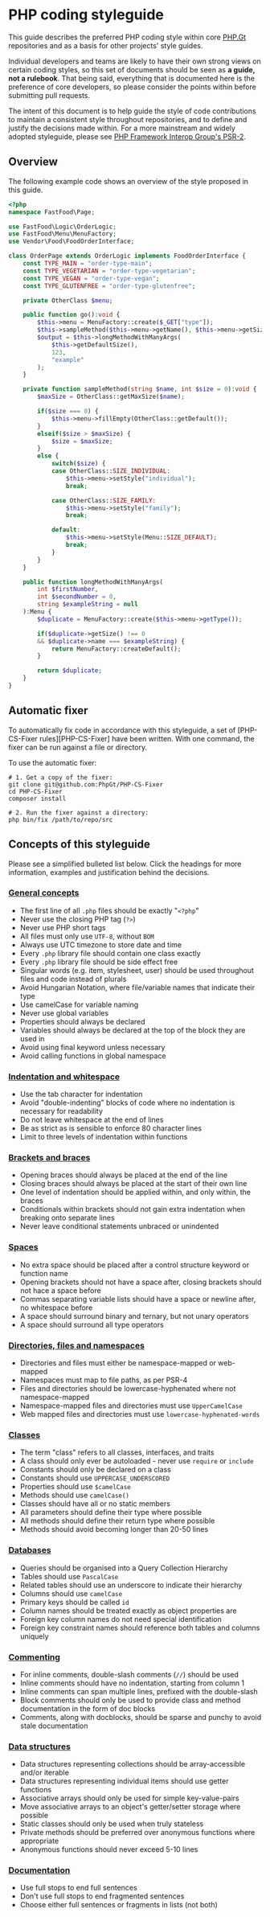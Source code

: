 # PHP coding styleguide

This guide describes the preferred PHP coding style within core [PHP.Gt](https://github.com/phpgt) repositories and as a basis for other projects' style guides.

Individual developers and teams are likely to have their own strong views on certain coding styles, so this set of documents should be seen as **a guide, not a rulebook**. That being said, everything that is documented here is the preference of core developers, so please consider the points within before submitting pull requests.

The intent of this document is to help guide the style of code contributions to maintain a consistent style throughout repositories, and to define and justify the decisions made within. For a more mainstream and widely adopted styleguide, please see [PHP Framework Interop Group's PSR-2][psr2].

[psr2]: http://www.php-fig.org/psr/psr-2/

## Overview

The following example code shows an overview of the style proposed in this guide.

```php
<?php
namespace FastFood\Page;

use FastFood\Logic\OrderLogic;
use FastFood\Menu\MenuFactory;
use Vendor\Food\FoodOrderInterface;

class OrderPage extends OrderLogic implements FoodOrderInterface {
	const TYPE_MAIN = "order-type-main";
	const TYPE_VEGETARIAN = "order-type-vegetarian";
	const TYPE_VEGAN = "order-type-vegan";
	const TYPE_GLUTENFREE = "order-type-glutenfree";

	private OtherClass $menu;

	public function go():void {
		$this->menu = MenuFactory::create($_GET["type"]);
		$this->sampleMethod($this->menu->getName(), $this->menu->getSize());
		$output = $this->longMethodWithManyArgs(
			$this->getDefaultSize(),
			123,
			"example"
		);
	}

	private function sampleMethod(string $name, int $size = 0):void {
		$maxSize = OtherClass::getMaxSize($name);

		if($size === 0) {
			$this->menu->fillEmpty(OtherClass::getDefault());
		}
		elseif($size > $maxSize) {
			$size = $maxSize;
		}
		else {
			switch($size) {
			case OtherClass::SIZE_INDIVIDUAL:
				$this->menu->setStyle("individual");
				break;

			case OtherClass::SIZE_FAMILY:
				$this->menu->setStyle("family");
				break;

			default:
				$this->menu->setStyle(Menu::SIZE_DEFAULT);
				break;
			}
		}
	}

	public function longMethodWithManyArgs(
		int $firstNumber,
		int $secondNumber = 0,
		string $exampleString = null
	):Menu {
		$duplicate = MenuFactory::create($this->menu->getType());

		if($duplicate->getSize() !== 0
		&& $duplicate->name === $exampleString) {
			return MenuFactory::createDefault();
		}

		return $duplicate;
	}
}
```

## Automatic fixer

To automatically fix code in accordance with this styleguide, a set of [PHP-CS-Fixer rules][PHP-CS-Fixer] have been written. With one command, the fixer can be run against a file or directory.

To use the automatic fixer:

```
# 1. Get a copy of the fixer:
git clone git@github.com:PhpGt/PHP-CS-Fixer
cd PHP-CS-Fixer
composer install

# 2. Run the fixer against a directory:
php bin/fix /path/to/repo/src
```

## Concepts of this styleguide

Please see a simplified bulleted list below. Click the headings for more information, examples and justification behind the decisions.

### [General concepts](general)

+ The first line of all `.php` files should be exactly "`<?php`"
+ Never use the closing PHP tag (`?>`)
+ Never use PHP short tags
+ All files must only use `UTF-8`, without `BOM`
+ Always use UTC timezone to store date and time
+ Every `.php` library file should contain one class exactly
+ Every `.php` library file should be side effect free
+ Singular words (e.g. item, stylesheet, user) should be used throughout files and code instead of plurals
+ Avoid Hungarian Notation, where file/variable names that indicate their type
+ Use camelCase for variable naming
+ Never use global variables
+ Properties should always be declared
+ Variables should always be declared at the top of the block they are used in
+ Avoid using final keyword unless necessary
+ Avoid calling functions in global namespace

### [Indentation and whitespace](indentation-whitespace)

+ Use the tab character for indentation
+ Avoid "double-indenting" blocks of code where no indentation is necessary for readability
+ Do not leave whitespace at the end of lines
+ Be as strict as is sensible to enforce 80 character lines
+ Limit to three levels of indentation within functions

### [Brackets and braces](brackets-braces)

+ Opening braces should always be placed at the end of the line
+ Closing braces should always be placed at the start of their own line
+ One level of indentation should be applied within, and only within, the braces
+ Conditionals within brackets should not gain extra indentation when breaking onto separate lines
+ Never leave conditional statements unbraced or unindented

### [Spaces](spaces)

+ No extra space should be placed after a control structure keyword or function name
+ Opening brackets should not have a space after, closing brackets should not hace a space before
+ Commas separating variable lists should have a space or newline after, no whitespace before
+ A space should surround binary and ternary, but not unary operators
+ A space should surround all type operators

### [Directories, files and namespaces](directories-files-namespaces)

+ Directories and files must either be namespace-mapped or web-mapped
+ Namespaces must map to file paths, as per PSR-4
+ Files and directories should be lowercase-hyphenated where not namespace-mapped
+ Namespace-mapped files and directories must use `UpperCamelCase`
+ Web mapped files and directories must use `lowercase-hyphenated-words`

### [Classes](classes)

+ The term "class" refers to all classes, interfaces, and traits
+ A class should only ever be autoloaded - never use `require` or `include`
+ Constants should only be declared on a class
+ Constants should use `UPPERCASE_UNDERSCORED`
+ Properties should use `$camelCase`
+ Methods should use `camelCase()`
+ Classes should have all or no static members
+ All parameters should define their type where possible
+ All methods should define their return type where possible
+ Methods should avoid becoming longer than 20-50 lines

### [Databases](databases)

+ Queries should be organised into a Query Collection Hierarchy
+ Tables should use `PascalCase`
+ Related tables should use an underscore to indicate their hierarchy
+ Columns should use `camelCase`
+ Primary keys should be called `id`
+ Column names should be treated exactly as object properties are
+ Foreign key column names do not need special identification
+ Foreign key constraint names should reference both tables and columns uniquely

### [Commenting](commenting)

+ For inline comments, double-slash comments (`//`) should be used
+ Inline comments should have no indentation, starting from column 1
+ Inline comments can span multiple lines, prefixed with the double-slash
+ Block comments should only be used to provide class and method documentation in the form of doc blocks
+ Comments, along with docblocks, should be sparse and punchy to avoid stale documentation

### [Data structures](data-structures)

+ Data structures representing collections should be array-accessible and/or iterable
+ Data structures representing individual items should use getter functions
+ Associative arrays should only be used for simple key-value-pairs
+ Move associative arrays to an object's getter/setter storage where possible
+ Static classes should only be used when truly stateless
+ Private methods should be preferred over anonymous functions where appropriate
+ Anonymous functions should never exceed 5-10 lines

### [Documentation](documentation)

+ Use full stops to end full sentences
+ Don't use full stops to end fragmented sentences
+ Choose either full sentences or fragments in lists (not both)
